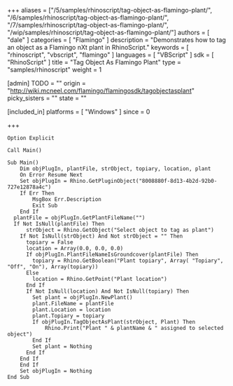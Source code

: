 +++
aliases = ["/5/samples/rhinoscript/tag-object-as-flamingo-plant/", "/6/samples/rhinoscript/tag-object-as-flamingo-plant/", "/7/samples/rhinoscript/tag-object-as-flamingo-plant/", "/wip/samples/rhinoscript/tag-object-as-flamingo-plant/"]
authors = [ "dale" ]
categories = [ "Flamingo" ]
description = "Demonstrates how to tag an object as a Flamingo nXt plant in RhinoScript."
keywords = [ "rhinoscript", "vbscript", "flamingo" ]
languages = [ "VBScript" ]
sdk = [ "RhinoScript" ]
title = "Tag Object As Flamingo Plant"
type = "samples/rhinoscript"
weight = 1

[admin]
TODO = ""
origin = "http://wiki.mcneel.com/flamingo/flamingosdk/tagobjectasplant"
picky_sisters = ""
state = ""

[included_in]
platforms = [ "Windows" ]
since = 0

+++

```vbnet
Option Explicit

Call Main()

Sub Main()
	Dim objPlugIn, plantFile, strObject, topiary, location, plant
	On Error Resume Next
	Set objPlugIn = Rhino.GetPluginObject("8008880f-8d13-4b2d-92b0-727e12878a4c")
	If Err Then
		MsgBox Err.Description
		Exit Sub
	End If
  plantFile = objPlugIn.GetPlantFileName("")
  If Not IsNull(plantFile) Then
	  strObject = Rhino.GetObject("Select object to tag as plant")
    If Not IsNull(strObject) And Not strObject = "" Then
      topiary = False
      location = Array(0.0, 0.0, 0.0)
      If objPlugIn.PlantFileNameIsGroundcover(plantFile) Then
        topiary = Rhino.GetBoolean("Plant topiary", Array( "Topiary", "Off", "On"), Array(topiary))
      Else
        location = Rhino.GetPoint("Plant location")
      End If
      If Not IsNull(location) And Not IsNull(topiary) Then
        Set plant = objPlugIn.NewPlant()
        plant.FileName = plantFile
        plant.Location = location
        plant.Topiary = topiary
        If objPlugIn.TagObjectAsPlant(strObject, Plant) Then
            Rhino.Print("Plant " & plantName & " assigned to selected object")
        End If
        Set plant = Nothing
      End If
    End If
	End If
	Set objPlugIn = Nothing
End Sub
```
